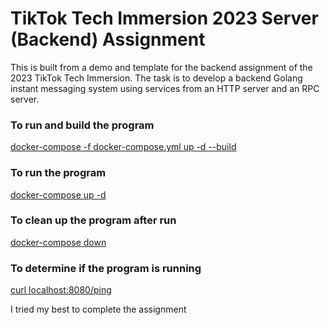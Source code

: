 # TikTok Tech Immersion 2023 Server (Backend) Assignment 

This is built from a demo and template for the backend assignment of the 2023 TikTok Tech Immersion.
The task is to develop a backend Golang instant messaging system using services from an HTTP server and an RPC server.

### To run and build the program 
<u>docker-compose -f docker-compose.yml up -d --build</u>


### To run the program 
<u>
docker-compose up -d</u>


### To clean up the program after run 
<u>docker-compose down</u>


### To determine if the program is running 
<u>curl localhost:8080/ping</u>



I tried my best to complete the assignment 